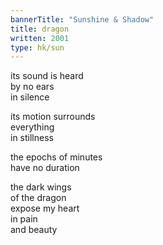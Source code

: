 ```yaml
---
bannerTitle: "Sunshine & Shadow" 
title: dragon
written: 2001
type: hk/sun
---
```


its sound is heard  
by no ears  
in silence  


its motion surrounds  
everything  
in stillness


the epochs of minutes  
have no duration


the dark wings  
of the dragon  
expose my heart  
in pain  
and beauty
